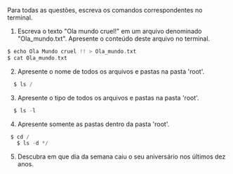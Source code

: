 Para todas as questões, escreva os comandos correspondentes no terminal.

1. Escreva o texto "Ola mundo cruel!" em um arquivo denominado "Ola_mundo.txt". Apresente o conteúdo deste arquivo no terminal.
  ```C
  $ echo Ola Mundo cruel !! > Ola_mundo.txt
  $ cat Ola_mundo.txt
  
  ```

2. Apresente o nome de todos os arquivos e pastas na pasta 'root'.
```C
  $ ls /

 ```
3. Apresente o tipo de todos os arquivos e pastas na pasta 'root'.
```C
  $ ls -l

 ```
4. Apresente somente as pastas dentro da pasta 'root'.
 ```C
  $ cd /
	$ ls -d */
   ```

5. Descubra em que dia da semana caiu o seu aniversário nos últimos dez anos.
